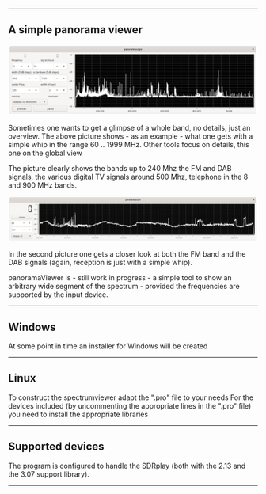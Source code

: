 

---------------------------------------------------------------------
A simple panorama viewer
---------------------------------------------------------------------

![panoramaviewer](/panoramaviewer.png?raw=true)

Sometimes one wants to get a glimpse of a whole band, no details,
just an overview. The above picture shows - as an example - what one gets
with a simple whip in the range 60 .. 1999 MHz. Other tools focus on details,
this one on the global view

The picture clearly shows the bands up to 240 Mhz the FM and DAB signals,
the various digital TV signals around 500 Mhz, telephone in the 8 and 900
MHz bands.

![panoramaviewer](/FM-and-DAB.png?raw=true)

In the second picture one gets a closer look at both the FM band and the
DAB signals (again, reception is just with a simple whip).

panoramaViewer is - still work in progress - a simple tool to show an
arbitrary wide segment of the spectrum - provided the frequencies are
supported by the input device.


---------------------------------------------------------------------------
Windows
-----------------------------------------------------------------------------

At some point in time an installer for Windows will be created

--------------------------------------------------------------------------------
Linux
------------------------------------------------------------------------

To construct the spectrumviewer adapt the ".pro" file to your needs
For the devices included (by uncommenting the appropriate lines
in the ".pro" file) you need to install the appropriate libraries

-----------------------------------------------------------------------
Supported devices
-----------------------------------------------------------------------

The program is configured to handle the SDRplay (both with the 2.13
and the 3.07 support library).

--------------------------------------------------------------------------

